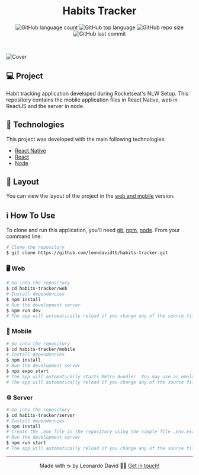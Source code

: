 <h1 align="center">
  Habits Tracker
</h1>

<p align="center">
  <img alt="GitHub language count" src="https://img.shields.io/github/languages/count/leondavidtb/habits-tracker">

  <img alt="GitHub top language" src="https://img.shields.io/github/languages/top/leondavidtb/habits-tracker">

  <img alt="GitHub repo size" src="https://img.shields.io/github/repo-size/leondavidtb/habits-tracker">

  <img alt="GitHub last commit" src="https://img.shields.io/github/last-commit/leondavidtb/habits-tracker">

</p>

<br/>

![Cover](./assets/cover.png)

## 💻 Project

Habit tracking application developed during Rocketseat's NLW Setup. This repository contains the mobile application files in React Native, web in ReactJS and the server in node.

## 🚀 Technologies

This project was developed with the main following technologies:

- [React Native](https://reactnative.dev)
- [React](https://reactjs.org/)
- [Node](https://nodejs.org/)

## 🔖 Layout

You can view the layout of the project in the [web and mobile](<https://www.figma.com/file/v5n3GPM7sPt7EULVOdJzuC/Habits-(i)-(Community)?node-id=6%3A344&t=Cq4TNPTiOltLFgL4-0>) version.

## ℹ️ How To Use

To clone and run this application, you'll need [git](https://git-scm.com), [npm](https://www.npmjs.com/), [node](https://nodejs.org/en/). From your command line:

```bash
# Clone the repository
$ git clone https://github.com/leondavidtb/habits-tracker.git
```

### 🖥️ Web

```bash
# Go into the repository
$ cd habits-tracker/web
# Install dependencies
$ npm install
# Run the development server
$ npm run dev
# The app will automatically reload if you change any of the source files.
```

### 📱 Mobile

```bash
# Go into the repository
$ cd habits-tracker/mobile
# Install dependencies
$ npm install
# Run the development server
$ npx expo start
# The app will automatically starts Metro Bundler. You may use an emulator or your own smartphone.
# The app will automatically reload if you change any of the source files.
```

### ⚙️ Server

```bash
# Go into the repository
$ cd habits-tracker/server
# Install dependencies
$ npm install
# Create the .env file in the repository using the sample file .env.example
# Run the development server
$ npm run start
# The app will automatically reload if you change any of the source files.
```

---

<p align="center">Made with ☕ by Leonardo David 👋🏻 <a href="https://www.linkedin.com/in/leondavidtb/">Get in touch!</a></p>
